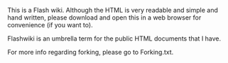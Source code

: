 This is a Flash wiki. Although the HTML is very readable and simple and hand written, please download and open this in a web
browser for convenience (if you want to).

Flashwiki is an umbrella term for the public HTML documents that I have.

For more info regarding forking, please go to Forking.txt.
